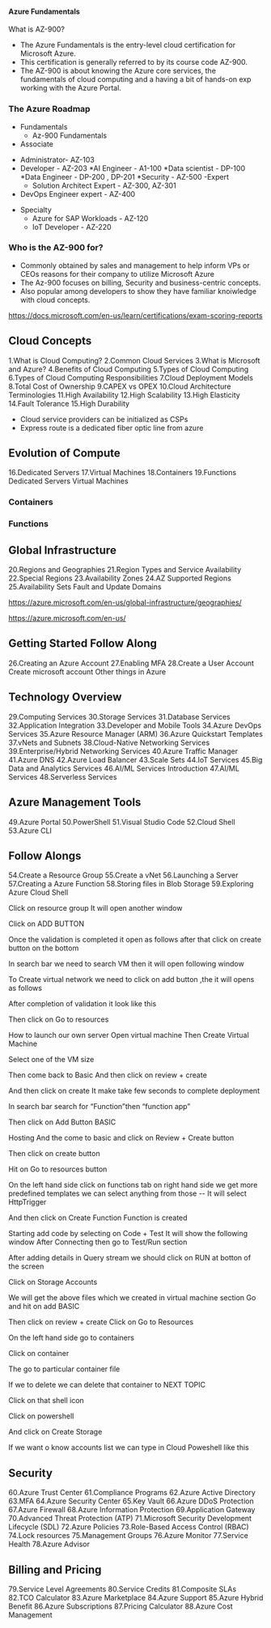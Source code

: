 
#### Azure Fundamentals 
What is AZ-900?
- The Azure Fundamentals is the entry-level cloud certification for Microsoft Azure.
- This certification is generally referred to by its course code AZ-900.
- The AZ-900 is about knowing the Azure core services, the fundamentals of cloud computing and a having a bit of hands-on exp working with the Azure Portal.

### The Azure Roadmap
- Fundamentals 
	* Az-900 Fundamentals
- Associate
* Administrator- AZ-103
* Developer - AZ-203
*AI Engineer - A1-100
*Data scientist - DP-100
*Data Engineer - DP-200 , DP-201
*Security - AZ-500
-Expert
	* Solution Architect Expert - AZ-300, AZ-301
* DevOps Engineer expert - AZ-400
- Specialty
	* Azure for SAP Workloads - AZ-120
	* IoT Developer -  AZ-220

		
### Who is the AZ-900 for?
- Commonly obtained by sales and management to help inform VPs or CEOs reasons for their company to utilize Microsoft Azure
- The Az-900 focuses on billing, Security and business-centric concepts.
- Also popular among developers to show they have familiar knoiwledge with cloud concepts.

https://docs.microsoft.com/en-us/learn/certifications/exam-scoring-reports
## Cloud Concepts
1.What is Cloud Computing?
2.Common Cloud Services
3.What is Microsoft and Azure?
4.Benefits of Cloud Computing
5.Types of Cloud Computing
6.Types of Cloud Computing Responsibilities
7.Cloud Deployment Models
8.Total Cost of Ownership
9.CAPEX vs OPEX
10.Cloud Architecture Terminologies
11.High Availability
12.High Scalability
13.High Elasticity
14.Fault Tolerance
15.High Durability

- Cloud service providers can be initialized as CSPs
- Express route is a dedicated fiber optic line from azure 
## Evolution of Compute
16.Dedicated Servers
17.Virtual Machines
18.Containers
19.Functions
Dedicated Servers 
Virtual Machines

### Containers

### Functions

## Global Infrastructure 
20.Regions and Geographies
21.Region Types and Service Availability
22.Special Regions
23.Availability Zones
24.AZ Supported Regions
25.Availability Sets Fault and Update Domains

https://azure.microsoft.com/en-us/global-infrastructure/geographies/

https://azure.microsoft.com/en-us/
## Getting Started Follow Along
26.Creating an Azure Account
27.Enabling MFA
28.Create a User Account
Create microsoft account
Other things in Azure

## Technology Overview 
29.Computing Services
30.Storage Services
31.Database Services
32.Application Integration
33.Developer and Mobile Tools
34.Azure DevOps Services
35.Azure Resource Manager (ARM)
36.Azure Quickstart Templates
37.vNets and Subnets
38.Cloud-Native Networking Services
39.Enterprise/Hybrid Networking Services
40.Azure Traffic Manager
41.Azure DNS
42.Azure Load Balancer
43.Scale Sets
44.IoT Services
45.Big Data and Analytics Services
46.AI/ML Services Introduction
47.AI/ML Services
48.Serverless Services

## Azure Management Tools
49.Azure Portal
50.PowerShell
51.Visual Studio Code
52.Cloud Shell
53.Azure CLI

## Follow Alongs
54.Create a Resource Group
55.Create a vNet
56.Launching a Server
57.Creating a Azure Function
58.Storing files in Blob Storage
59.Exploring Azure Cloud Shell


Click on resource group
It will open another window 

Click on ADD BUTTON

Once the validation is completed it open as follows
after that click on create button on the bottom

In search bar we need to search VM then it will open following window

To Create virtual network we need to click on add button ,the it will opens as follows

After completion of validation it look like this

Then click on Go to resources

How to launch our own server
Open virtual machine 
Then Create Virtual Machine

Select one of  the VM size

Then come back to Basic 
And then click on review + create

And then click on create
It make take few seconds to complete deployment


 
In search bar search for “Function”then “function app”

Then click on Add Button
BASIC


Hosting 
And the come to basic and click on Review + Create button

Then click on create button

Hit on Go to resources button

On the left hand side click on functions tab 
on right hand side we get more predefined templates we can select anything from those
--  It will select HttpTrigger

And then click on Create Function
Function is created

Starting add code by selecting on Code + Test
It will show the following window
After  Connecting then go to Test/Run section 

 After adding details in Query stream we should click on RUN at botton of the screen

Click on Storage Accounts

We will get the above files which we created in virtual machine section
Go and hit on add 
BASIC

Then click on review + create 
Click on Go to Resources

On the left hand side go to containers

Click on container 

The go to particular container file

If we to delete we can delete that container to
NEXT TOPIC

Click on that shell icon

Click on powershell

And click on Create Storage

If we want o know accounts list we can type in Cloud Poweshell like this 

## Security
60.Azure Trust Center
61.Compliance Programs
62.Azure Active Directory
63.MFA
64.Azure Security Center
65.Key Vault
66.Azure DDoS Protection
67.Azure Firewall
68.Azure Information Protection
69.Application Gateway
70.Advanced Threat Protection (ATP)
71.Microsoft Security Development Lifecycle (SDL)
72.Azure Policies
73.Role-Based Access Control (RBAC)
74.Lock resources
75.Management Groups
76.Azure Monitor
77.Service Health
78.Azure Advisor

## Billing and Pricing
79.Service Level Agreements
80.Service Credits
81.Composite SLAs
82.TCO Calculator
83.Azure Marketplace
84.Azure Support
85.Azure Hybrid Benefit
86.Azure Subscriptions
87.Pricing Calculator
88.Azure Cost Management


